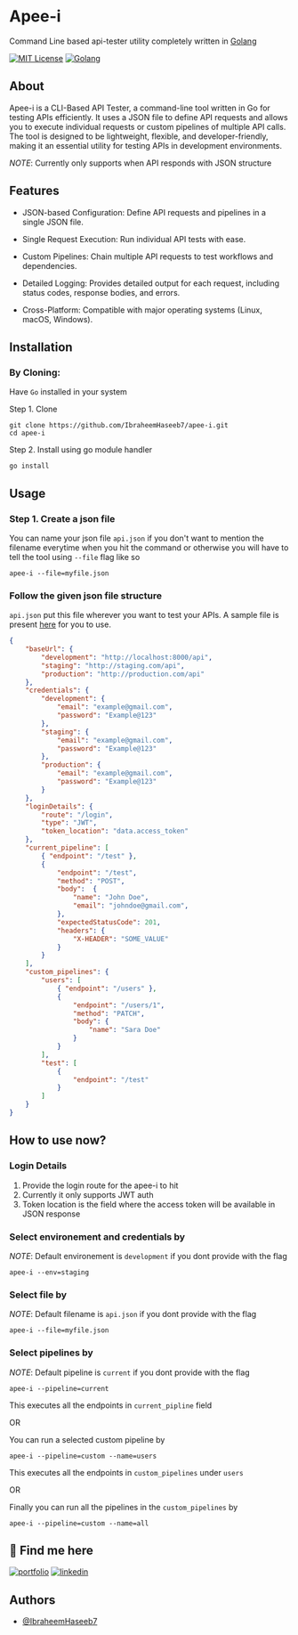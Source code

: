 
# Apee-i

Command Line based api-tester utility completely written in [Golang](https://go.dev)


[![MIT License](https://img.shields.io/badge/License-MIT-green.svg)](https://choosealicense.com/licenses/mit/)
[![Golang](https://img.shields.io/badge/Language-Golang-blue.svg)](https://go.dev)


## About

Apee-i is a CLI-Based API Tester, a command-line tool written in Go for testing APIs efficiently. It uses a JSON file to define API requests and allows you to execute individual requests or custom pipelines of multiple API calls. The tool is designed to be lightweight, flexible, and developer-friendly, making it an essential utility for testing APIs in development environments.

*NOTE*: Currently only supports when API responds with JSON structure
## Features

- JSON-based Configuration: Define API requests and pipelines in a single JSON file.

- Single Request Execution: Run individual API tests with ease.

- Custom Pipelines: Chain multiple API requests to test workflows and dependencies.

- Detailed Logging: Provides detailed output for each request, including status codes, response bodies, and errors.

- Cross-Platform: Compatible with major operating systems (Linux, macOS, Windows).
## Installation

### By Cloning:

Have `Go` installed in your system

Step 1. Clone
```
git clone https://github.com/IbraheemHaseeb7/apee-i.git
cd apee-i
```

Step 2. Install using go module handler
```
go install
```



## Usage

### Step 1. Create a json file
You can name your json file `api.json` if you don't want to mention the filename everytime when you hit the command or otherwise you will have to tell the tool using `--file` flag like so
```
apee-i --file=myfile.json
```

### Follow the given json file structure
`api.json` put this file wherever you want to test your APIs. A sample file is present [here](https://github.com/IbraheemHaseeb7/apee-i/blob/main/example/api.json) for you to use.


```json
{
	"baseUrl": {
		"development": "http://localhost:8000/api",
		"staging": "http://staging.com/api",
		"production": "http://production.com/api"
	},
	"credentials": {
		"development": {
			"email": "example@gmail.com",
			"password": "Example@123"
		},
		"staging": {
			"email": "example@gmail.com",
			"password": "Example@123"
		},
		"production": {
			"email": "example@gmail.com",
			"password": "Example@123"
		}
	},
	"loginDetails": {
		"route": "/login",
		"type": "JWT",
		"token_location": "data.access_token"
	},
	"current_pipeline": [
		{ "endpoint": "/test" },
		{
			"endpoint": "/test",
			"method": "POST",
			"body":  {
                "name": "John Doe",
                "email": "johndoe@gmail.com",
			},
			"expectedStatusCode": 201,
			"headers": {
				"X-HEADER": "SOME_VALUE"
			}
		}
	],
	"custom_pipelines": {
		"users": [
			{ "endpoint": "/users" },
			{ 
                "endpoint": "/users/1",
                "method": "PATCH",
                "body": {
                    "name": "Sara Doe"
                }
            }
		],
		"test": [
			{
				"endpoint": "/test"
			}
		]
	}
}
```

## How to use now?

### Login Details

1. Provide the login route for the apee-i to hit
2. Currently it only supports JWT auth
3. Token location is the field where the access token will be available in JSON response

### Select environement and credentials by

*NOTE*: Default environement is `development` if you dont provide with the flag

```
apee-i --env=staging
```

### Select file by

*NOTE*: Default filename is `api.json` if you dont provide with the flag

```
apee-i --file=myfile.json
```

### Select pipelines by

*NOTE*: Default pipeline is `current` if you dont provide with the flag

```
apee-i --pipeline=current
```
This executes all the endpoints in `current_pipline` field

OR 

You can run a selected custom pipeline by
```
apee-i --pipeline=custom --name=users
```
This executes all the endpoints in `custom_pipelines` under `users`

OR 

Finally you can run all the pipelines in the `custom_pipelines` by
```
apee-i --pipeline=custom --name=all
```
## 🔗 Find me here
[![portfolio](https://img.shields.io/badge/my_portfolio-000?style=for-the-badge&logo=ko-fi&logoColor=white)](https://ibraheemh.vercel.app/)
[![linkedin](https://img.shields.io/badge/linkedin-0A66C2?style=for-the-badge&logo=linkedin&logoColor=white)](https://www.linkedin.com/in/ibraheemhaseeb7)


## Authors

- [@IbraheemHaseeb7](https://www.github.com/IbraheemHaseeb7)

